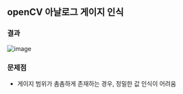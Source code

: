 ## openCV 아날로그 게이지 인식

### 결과
![image](https://github.com/hyam29/python_study/assets/112690912/81b9e667-3d80-45a5-b0c6-041c6756f753)



### 문제점
- 게이지 범위가 촘촘하게 존재하는 경우, 정밀한 값 인식이 어려움
